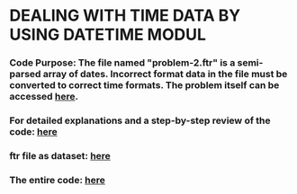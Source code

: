 # DEALING WITH TIME DATA BY USING DATETIME MODUL
### Code Purpose: The file named "problem-2.ftr" is a semi-parsed array of dates. Incorrect format data in the file must be converted to correct time formats. The problem itself can be accessed [here](https://github.com/arifegulsah/Fixing-TimeData-ByUsing-DateTime/blob/main/Problem1.png).


### For detailed explanations and a step-by-step review of the code: [here](https://github.com/arifegulsah/Fixing-TimeData-ByUsing-DateTime/blob/main/FixingTimeData.ipynb)
### ftr file as dataset: [here](https://github.com/arifegulsah/Fixing-TimeData-ByUsing-DateTime/blob/main/problem-2.ftr)
### The entire code: [here](https://github.com/arifegulsah/Fixing-TimeData-ByUsing-DateTime/blob/main/main.py)
